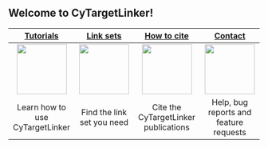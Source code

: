 ## Welcome to CyTargetLinker!

| [Tutorials](https://cytargetlinker.github.io/gh-pages/pages/tutorials) | [Link sets](https://cytargetlinker.github.io/gh-pages/pages/linksets) | [How to cite](https://cytargetlinker.github.io/gh-pages/pages/citation) | [Contact](https://cytargetlinker.github.io/gh-pages/pages/contact)  |
| :---: | :---: | :---: | :---: |
| <img src="https://cytargetlinker.github.io/images/tutorials-icon.png" height="100"/> | <img src="https://cytargetlinker.github.io/images/network-icon.png" height="100"/> | <img src="https://cytargetlinker.github.io/images/citation.png" height="100"/> | <img src="https://cytargetlinker.github.io/images/contact.png" height="100"/>
| Learn how to use CyTargetLinker | Find the link set you need |  Cite the CyTargetLinker publications | Help, bug reports and feature requests |
